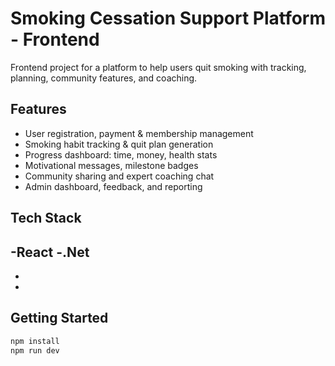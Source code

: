 # Smoking Cessation Support Platform - Frontend

Frontend project for a platform to help users quit smoking with tracking, planning, community features, and coaching.

## Features
- User registration, payment & membership management
- Smoking habit tracking & quit plan generation
- Progress dashboard: time, money, health stats
- Motivational messages, milestone badges
- Community sharing and expert coaching chat
- Admin dashboard, feedback, and reporting

## Tech Stack
-React
-.Net
-
-
-

## Getting Started
```bash
npm install
npm run dev


